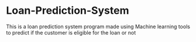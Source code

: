 # Loan-Prediction-System
This is a loan prediction system program made using Machine learning tools to predict if the customer is eligible for the loan or not 
